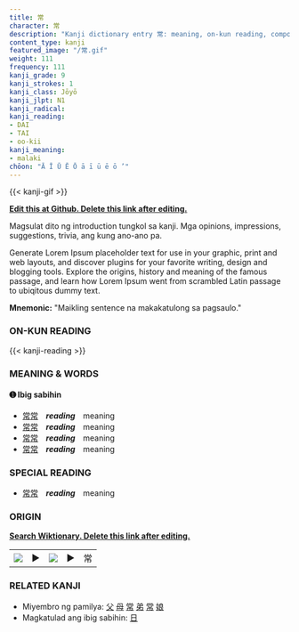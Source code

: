 ```yaml
---
title: 常
character: 常
description: "Kanji dictionary entry 常: meaning, on-kun reading, compounds, origin, related kanji"
content_type: kanji
featured_image: "/常.gif"
weight: 111
frequency: 111
kanji_grade: 9
kanji_strokes: 1
kanji_class: Jōyō
kanji_jlpt: N1
kanji_radical: 
kanji_reading: 
- DAI
- TAI
- oo-kii
kanji_meaning:
- malaki
chōon: "Ā Ī Ū Ē Ō ā ī ū ē ō ’"
---
```

[//]: # (Don't edit the line below. Kanji animated GIF code is automatically generated.)
{{< kanji-gif >}}

[//]: # (Edit below this line.)

**[Edit this at Github. Delete this link after editing.](https://github.com/tim0g/tim/tree/main/content/kanji/常/index.md)**

Magsulat dito ng introduction tungkol sa kanji. Mga opinions, impressions, suggestions, trivia, ang kung ano-ano pa.

Generate Lorem Ipsum placeholder text for use in your graphic, print and web layouts, and discover plugins for your favorite writing, design and blogging tools. Explore the origins, history and meaning of the famous passage, and learn how Lorem Ipsum went from scrambled Latin passage to ubiqitous dummy text.
 
**Mnemonic:** "Maikling sentence na makakatulong sa pagsaulo."

### ON-KUN READING

[//]: # (Don't edit the line below. ON-KUN READING code is automatically generated.)
{{< kanji-reading >}}

### MEANING & WORDS

#### ➊ **Ibig sabihin**
  - [常](../常)[常](../常)　***reading***　meaning
  - [常](../常)[常](../常)　***reading***　meaning
  - [常](../常)[常](../常)　***reading***　meaning
  - [常](../常)[常](../常)　***reading***　meaning

### SPECIAL READING
  - [常](../常)[常](../常)　***reading***　meaning

### ORIGIN

**[Search Wiktionary. Delete this link after editing.](https://wiktionary.org/wiki/常)**
<table class="kanji-table"><tr><td>
<img src="60px-常-bronze.svg.png">
</td><td>▶</td><td>
<img src="60px-常-oracle.svg.png">
</td><td>▶</td>
<td class="kanji-origin">常</td>
</tr></table>

### RELATED KANJI
- Miyembro ng pamilya: [父](../父) [母](../母) [常](../常) [弟](../弟) [常](../常) [娘](../娘)
- Magkatulad ang ibig sabihin: [日](../日)
